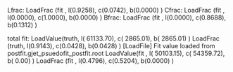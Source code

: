 Lfrac: LoadFrac (fit  , l(0.9258),  c(0.0742),  b(0.0000) )
Cfrac: LoadFrac (fit  , l(0.0000),  c(1.0000),  b(0.0000) )
Bfrac: LoadFrac (fit  , l(0.0000),  c(0.8688),  b(0.1312) )

total fit:
LoadValue(truth, l(  61133.70),  c(   2865.01),  b(   2865.01) )
LoadFrac (truth, l(0.9143),  c(0.0428),  b(0.0428) )
[LoadFile] Fit value loaded from postfit.gjet_psuedofit_postfit.root
LoadValue(fit  , l(  50103.15),  c(  54359.72),  b(      0.00) )
LoadFrac (fit  , l(0.4796),  c(0.5204),  b(0.0000) )
